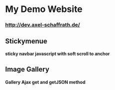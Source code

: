 # My Demo Website
### http://dev.axel-schaffrath.de/

## Stickymenue
#### sticky navbar javascript with soft scroll to anchor


## Image Gallery
#### Gallery Ajax get and getJSON method